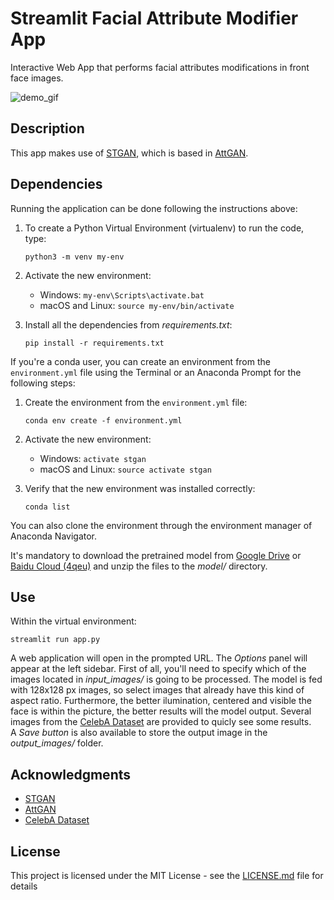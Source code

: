 # Streamlit Facial Attribute Modifier App

Interactive Web App that performs facial attributes modifications in front face images.

![demo_gif](./resources/gifs/demo.gif)

## Description

This app makes use of [STGAN](https://arxiv.org/abs/1904.09709v1), which is based in [AttGAN](https://arxiv.org/pdf/1711.10678v1.pdf).
        

## Dependencies

Running the application can be done following the instructions above:

1. To create a Python Virtual Environment (virtualenv) to run the code, type:

    ```python3 -m venv my-env```
2. Activate the new environment:
    * Windows: ```my-env\Scripts\activate.bat```
    * macOS and Linux: ```source my-env/bin/activate``` 

3. Install all the dependencies from *requirements.txt*:

    ```pip install -r requirements.txt```

If you're a conda user, you can create an environment from the ```environment.yml``` file using the Terminal or an Anaconda Prompt for the following steps:

1. Create the environment from the ```environment.yml``` file:

    ```conda env create -f environment.yml```
2. Activate the new environment:
    * Windows: ```activate stgan```
    * macOS and Linux: ```source activate stgan``` 

3. Verify that the new environment was installed correctly:

    ```conda list```
    
You can also clone the environment through the environment manager of Anaconda Navigator.

It's mandatory to download the pretrained model from [Google Drive](https://drive.google.com/open?id=1329IbLE6877DcDUut1reKxckijBJye7N) or [Baidu Cloud (4qeu)](https://pan.baidu.com/s/1D43d_8oER8_Xm4P9SovvuQ) and unzip the files to the *model/* directory. 

## Use

Within the virtual environment:

```streamlit run app.py```

A web application will open in the prompted URL. The *Options* panel will appear at the left sidebar. First of all, you'll need to specify which of the images located in *input_images/* is going to be processed. The model is fed with 128x128 px images, so select images that already have this kind of aspect ratio. Furthermore, the better ilumination, centered and visible the face is within the picture, the better results will the model output. Several images from the [CelebA Dataset](http://mmlab.ie.cuhk.edu.hk/projects/CelebA.html) are provided to quicly see some results.  
A *Save button* is also available to store the output image in the *output_images/* folder. 

## Acknowledgments

* [STGAN](https://github.com/csmliu/STGAN)
* [AttGAN](https://github.com/LynnHo/AttGAN-Tensorflow)
* [CelebA Dataset](http://mmlab.ie.cuhk.edu.hk/projects/CelebA.html)

## License

This project is licensed under the MIT License - see the [LICENSE.md](LICENSE.md) file for details
